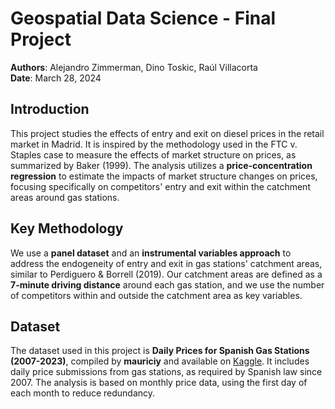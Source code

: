 # Geospatial Data Science - Final Project

**Authors**: Alejandro Zimmerman, Dino Toskic, Raúl Villacorta  
**Date**: March 28, 2024

## Introduction

This project studies the effects of entry and exit on diesel prices in the retail market in Madrid. It is inspired by the methodology used in the FTC v. Staples case to measure the effects of market structure on prices, as summarized by Baker (1999). The analysis utilizes a **price-concentration regression** to estimate the impacts of market structure changes on prices, focusing specifically on competitors' entry and exit within the catchment areas around gas stations.

## Key Methodology

We use a **panel dataset** and an **instrumental variables approach** to address the endogeneity of entry and exit in gas stations' catchment areas, similar to Perdiguero & Borrell (2019). Our catchment areas are defined as a **7-minute driving distance** around each gas station, and we use the number of competitors within and outside the catchment area as key variables.

## Dataset

The dataset used in this project is **Daily Prices for Spanish Gas Stations (2007-2023)**, compiled by **mauriciy** and available on [Kaggle](https://www.kaggle.com/datasets/mauriciy/daily-spanish-gas-prices/data). It includes daily price submissions from gas stations, as required by Spanish law since 2007. The analysis is based on monthly price data, using the first day of each month to reduce redundancy.
